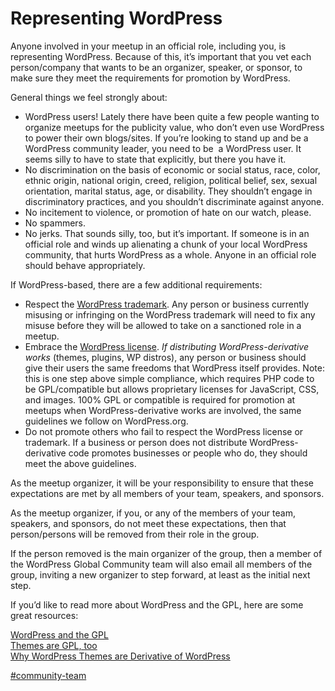 # Representing WordPress

Anyone involved in your meetup in an official role, including you, is representing WordPress. Because of this, it’s important that you vet each person/company that wants to be an organizer, speaker, or sponsor, to make sure they meet the requirements for promotion by WordPress.

General things we feel strongly about:

*   WordPress users! Lately there have been quite a few people wanting to organize meetups for the publicity value, who don’t even use WordPress to power their own blogs/sites. If you’re looking to stand up and be a WordPress community leader, you need to be  a WordPress user. It seems silly to have to state that explicitly, but there you have it.
*   No discrimination on the basis of economic or social status, race, color, ethnic origin, national origin, creed, religion, political belief, sex, sexual orientation, marital status, age, or disability. They shouldn’t engage in discriminatory practices, and you shouldn’t discriminate against anyone.
*   No incitement to violence, or promotion of hate on our watch, please.
*   No spammers.
*   No jerks. That sounds silly, too, but it’s important. If someone is in an official role and winds up alienating a chunk of your local WordPress community, that hurts WordPress as a whole. Anyone in an official role should behave appropriately.

If WordPress-based, there are a few additional requirements:

*   Respect the [WordPress trademark](http://wordpressfoundation.org/trademark-policy/). Any person or business currently misusing or infringing on the WordPress trademark will need to fix any misuse before they will be allowed to take on a sanctioned role in a meetup.
*   Embrace the [WordPress license](https://wordpress.org/about/license/). *If distributing WordPress-derivative works* (themes, plugins, WP distros), any person or business should give their users the same freedoms that WordPress itself provides. Note: this is one step above simple compliance, which requires PHP code to be GPL/compatible but allows proprietary licenses for JavaScript, CSS, and images. 100% GPL or compatible is required for promotion at meetups when WordPress-derivative works are involved, the same guidelines we follow on WordPress.org.
*   Do not promote others who fail to respect the WordPress license or trademark. If a business or person does not distribute WordPress-derivative code promotes businesses or people who do, they should meet the above guidelines.

As the meetup organizer, it will be your responsibility to ensure that these expectations are met by all members of your team, speakers, and sponsors.

As the meetup organizer, if you, or any of the members of your team, speakers, and sponsors, do not meet these expectations, then that person/persons will be removed from their role in the group.

If the person removed is the main organizer of the group, then a member of the WordPress Global Community team will also email all members of the group, inviting a new organizer to step forward, at least as the initial next step.

If you’d like to read more about WordPress and the GPL, here are some great resources:

[WordPress and the GPL](http://wordpress.tv/2009/10/13/matt-mullenweg-wordpress-gpl/)  
[Themes are GPL, too](https://wordpress.org/news/2009/07/themes-are-gpl-too/)  
[Why WordPress Themes are Derivative of WordPress](http://markjaquith.wordpress.com/2010/07/17/why-wordpress-themes-are-derivative-of-wordpress/)

[#community-team](https://make.wordpress.org/community/tag/community-team/)

<!--
*   [To-do](# "To-do")
-->
